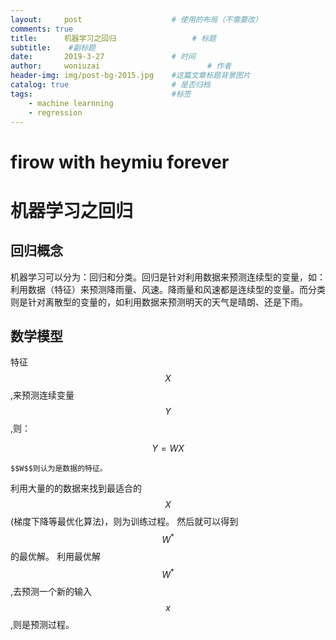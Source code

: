 ```yaml
---
layout:     post   				    # 使用的布局（不需要改）
comments: true
title:		机器学习之回归 				# 标题 
subtitle:    #副标题
date:       2019-3-27 				# 时间
author:     woniuzai						# 作者
header-img: img/post-bg-2015.jpg 	#这篇文章标题背景图片
catalog: true 						# 是否归档
tags:								#标签
    - machine learnning
    - regression
---
```



# firow with heymiu forever
# 机器学习之回归
## 回归概念
机器学习可以分为：回归和分类。回归是针对利用数据来预测连续型的变量，如：利用数据（特征）来预测降雨量、风速。降雨量和风速都是连续型的变量。而分类则是针对离散型的变量的，如利用数据来预测明天的天气是晴朗、还是下雨。

## 数学模型
特征 $$X$$ ,来预测连续变量$$Y$$,则：
  
$$Y = WX$$
  
    $$W$$则认为是数据的特征。
利用大量的的数据来找到最适合的$$X$$(梯度下降等最优化算法)，则为训练过程。
然后就可以得到$$W^{*}$$的最优解。
利用最优解$$W^{*}$$,去预测一个新的输入$$x$$,则是预测过程。






